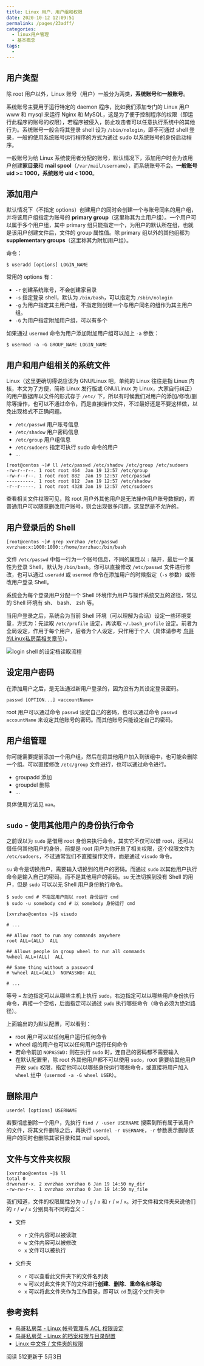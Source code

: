 ```yaml
---
title: Linux 用户、用户组和权限
date: 2020-10-12 12:09:51
permalink: /pages/23adff/
categories:
  - linux用户管理
  - 基本概念
tags:
  - 
---
```

<!--
 * @Author: 中箭的吴起
 * @Date: 2020-07-17 08:07:42
 * @LastEditTime: 2020-07-17 08:07:51
 * @LastEditors: 中箭的吴起
 * @Description: 
 * @FilePath: \科技文章c:\Users\admin\OneDrive\studybook\linux\linux用户管理\基本概念\Linux 用户、用户组和权限.md
 * @日行一善，每日一码
--> 
## 用户类型

除 root 用户以外，Linux 账号（用户）一般分为两类，**系统账号**和**一般账号**。

系统账号主要用于运行特定的 daemon 程序，比如我们添加专门的 Linux 用户 www 和 mysql 来运行 Nginx 和 MySQL，这是为了便于控制程序的权限（即运行此程序的账号的权限），若程序被侵入，防止攻击者可以任意执行系统中的其他行为。系统账号一般会将其登录 shell 设为 `/sbin/nologin`，即不可通过 shell 登录，一般的使用系统账号运行程序的方式为通过 sudo 以系统账号的身份启动程序。

一般账号为给 Linux 系统使用者分配的账号，默认情况下，添加用户时会为该用户创建**家目录**和 **mail spool**（`/var/mail/username`），而系统账号不会。**一般账号 uid >= 1000，系统账号 uid < 1000**。

## 添加用户

默认情况下（不指定 options）创建用户的同时会创建一个与账号同名的用户组，并将该用户组指定为账号的 **primary group**（这里称其为主用户组）。一个用户可以属于多个用户组，其中 primary 组只能指定一个，为用户的默认所在组，也就是该用户创建文件后，文件的 group 属性值。除 primary 组以外的其他组都为 **supplementary groups**（这里称其为附加用户组）。

命令：

```
$ useradd [options] LOGIN_NAME
```

常用的 options 有：

*   `-r` 创建系统账号，不会创建家目录
*   `-s` 指定登录 shell，默认为 `/bin/bash`，可以指定为 `/sbin/nologin`
*   `-g` 为用户指定其主用户组，不指定则创建一个与用户同名的组作为其主用户组。
*   `-G` 为用户指定附加用户组，可以有多个

如果通过 `usermod` 命令为用户添加附加用户组可以加上 `-a` 参数：

```
$ usermod -a -G GROUP_NAME LOGIN_NAME
```

## 用户和用户组相关的系统文件

Linux（这里更确切得说应该为 GNU/Linux 吧，单纯的 Linux 往往是指 Linux 内核，本文为了方便，简称 Linux 发行版或 GNU/Linux 为 Linux，大家自行纠正）的用户数据库以文件的形式存于 `/etc/` 下，所以有时候我们对用户的添加/修改/删除等操作，也可以不通过命令，而是直接操作文件，不过最好还是不要这样做，以免出现格式不正确问题。

*   `/etc/passwd` 用户账号信息
*   `/etc/shadow` 用户密码信息
*   `/etc/group` 用户组信息
*   `/etc/sudoers` 指定可执行 sudo 命令的用户
*   ...

```
[root@centos ~]# ll /etc/passwd /etc/shadow /etc/group /etc/sudoers
-rw-r--r--. 1 root root 464  Jan 19 12:57 /etc/group
-rw-r--r--. 1 root root 882  Jan 19 12:57 /etc/passwd
----------. 1 root root 812  Jan 19 12:57 /etc/shadow
-r--r-----. 1 root root 4328 Jan 19 12:57 /etc/sudoers
```

查看相关文件权限可见，除 root 用户外其他用户是无法操作用户账号数据的，若普通用户可以随意删改用户账号，则会出现很多问题，这显然是不允许的。

## 用户登录后的 Shell

```
[root@centos ~]# grep xvrzhao /etc/passwd
xvrzhao:x:1000:1000::/home/xvrzhao:/bin/bash
```

文件 `/etc/passwd` 中每一行为一个账号信息，不同的属性以 `:` 隔开，最后一个属性为登录 Shell，默认为 `/bin/bash`。你可以直接修改 `/etc/passwd` 文件进行修改，也可以通过 `useradd` 或 `usermod` 命令在添加用户的时候指定（`-s` 参数）或修改用户登录 Shell。

系统会为每个登录用户分配一个 Shell 环境作为用户与操作系统交互的途径，常见的 Shell 环境有 sh、 bash、 zsh 等。

当用户登录之后，系统会为当前 Shell 环境（可以理解为会话）设定一些环境变量，方式为：先读取 `/etc/profile` 设定，再读取 `~/.bash_profile` 设定。前者为全局设定，作用于每个用户，后者为个人设定，只作用于个人（具体请参考 [鸟哥的Linux私房菜相关章节](http://linux.vbird.org/linuxbasic/0320bash.php#settingsbashrc)）。

![login shell 的设定档读取流程](https://segmentfault.com/img/bVbGIk3 "login shell 的设定档读取流程")

## 设定用户密码

在添加用户之后，是无法通过新用户登录的，因为没有为其设定登录密码。

```
passwd [OPTION...] <accountName>
```

root 用户可以通过命令 `passwd` 设定自己的密码，也可以通过命令 `passwd accountName` 来设定其他账号的密码。而其他账号只能设定自己的密码。

## 用户组管理

你可能需要提前添加一个用户组，然后在将其他用户加入到该组中，也可能会删除一个组。可以直接修改 `/etc/group` 文件进行，也可以通过命令进行。

*   groupadd 添加
*   groupdel 删除
*   ...

具体使用方法见 `man`。

## `sudo` \- 使用其他用户的身份执行命令

之前误以为 `sudo` 是借用 root 身份来执行命令，其实它不仅可以借 root，还可以借任何其他用户的身份，前提是 root 用户为你开启了相关权限，这个权限文件为 `/etc/sudoers`，不过通常我们不直接操作文件，而是通过 `visudo` 命令。

`su` 命令是切换用户，需要输入切换到的用户的密码。而通过 `sudo` 以其他用户执行命令是输入自己的密码，而不是其他用户的密码。`su` 无法切换到没有 Shell 的用户，但是 `sudo` 可以以无 Shell 用户身份执行命令。

```
$ sudo cmd # 不指定用户则以 root 身份运行 cmd
$ sudo -u somebody cmd # 以 somebody 身份运行 cmd
```

```
[xvrzhao@centos ~]$ visudo

# ...

## Allow root to run any commands anywhere
root ALL=(ALL)  ALL

## Allows people in group wheel to run all commands
%wheel ALL=(ALL)  ALL

## Same thing without a password
# %wheel ALL=(ALL)  NOPASSWD: ALL

# ...
```

等号 `=` 左边指定可以从哪些主机上执行 `sudo`，右边指定可以以哪些用户身份执行命令，再接一个空格，后面指定可以通过 `sudo` 执行哪些命令（命令必须为绝对路径）。

上面输出的为默认配置，可以看到：

*   root 用户可以以任何用户运行任何命令
*   wheel 组的用户也可以以任何用户运行任何命令
*   若命令前加 `NOPASSWD:` 则在执行 `sudo` 时，连自己的密码都不需要输入
*   在默认配置里，除 root 外其他用户都不可以使用 `sudo`，root 需要给其他用户开放 `sudo` 权限，指定他可以以哪些身份运行哪些命令，或直接将用户加入 `wheel` 组中（`usermod -a -G wheel USER`）。

## 删除用户

```
userdel [options] USERNAME
```

若要彻底删除一个用户，先执行 `find / -user USERNAME` 搜索到所有属于该用户的文件，将其文件删除之后，再执行 `userdel -r USERNAME`，`-r` 参数表示删除该用户的同时也删除其家目录和其 mail spool。

## 文件与文件夹权限

```
[xvrzhao@centos ~]$ ll
total 0
drwxrwxr-x. 2 xvrzhao xvrzhao 6 Jan 19 14:50 my_dir
-rw-rw-r--. 1 xvrzhao xvrzhao 0 Jan 19 14:50 my_file
```

我们知道，文件的权限属性分为 `u` / `g` / `o` 和 `r` / `w` / `x`。对于文件和文件夹来说他们的 `r` / `w` / `x` 分别具有不同的含义：

*   文件

    *   `r` 文件内容可以被读取
    *   `w` 文件内容可以被修改
    *   `x` 文件可以被执行
*   文件夹

    *   `r` 可以查看此文件夹下的文件名列表
    *   `w` 可以对此文件夹下的文件进行**创建**、**删除**、**重命名**和**移动**
    *   `x` 可以将此文件夹作为工作目录，即可以 `cd` 到这个文件夹中

## 参考资料

*   [鸟哥私房菜 \- Linux 帐号管理与 ACL 权限设定](http://linux.vbird.org/linux_basic/0410accountmanager.php)
*   [鸟哥私房菜 \- Linux 的档案权限与目录配置](http://linux.vbird.org/linux_basic/0210filepermission.php)
*   [Linux 中文件 / 文件夹的权限](https://blog.csdn.net/daguanjia11/article/details/78005620)

阅读 512更新于 5月3日